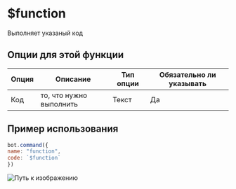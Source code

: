 # $function
Выполняет указаный код

## Опции для этой функции
| Опция |  Описание | Тип опции | Обязательно ли указывать | 
| ------ | ----------- | --------- | ------------------------ |
| Код | то, что нужно выполнить | Текст | Да |

## Пример использования
```javascript
bot.command({
name: "function",
code: `$function`
})
```
![Путь к изображению](.docs/dev/assets/usdfunction.png)

